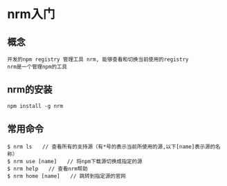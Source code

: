 # nrm入门

## 概念

	开发的npm registry 管理工具 nrm, 能够查看和切换当前使用的registry
	nrm是一个管理npm的工具

## nrm的安装

	npm install -g nrm

## 常用命令
	
	$ nrm ls　　// 查看所有的支持源（有*号的表示当前所使用的源,以下[name]表示源的名称）
	$ nrm use [name]　　// 将npm下载源切换成指定的源
	$ nrm help　　// 查看nrm帮助
	$ nrm home [name]　　// 跳转到指定源的官网